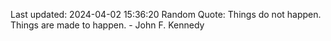 Last updated: 2024-04-02 15:36:20
Random Quote: Things do not happen. Things are made to happen. - John F. Kennedy